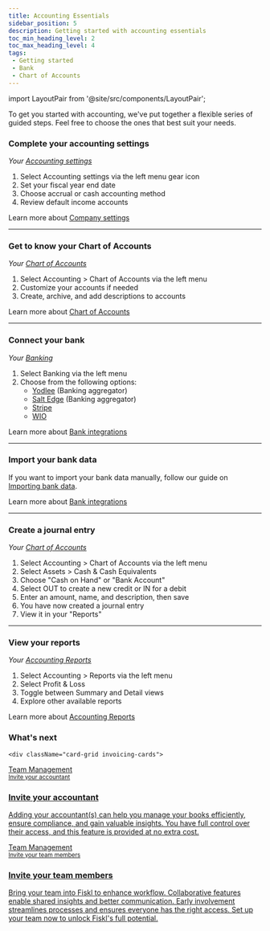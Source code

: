 ```yaml
---
title: Accounting Essentials
sidebar_position: 5
description: Getting started with accounting essentials
toc_min_heading_level: 2
toc_max_heading_level: 4
tags:
 - Getting started
 - Bank
 - Chart of Accounts
---
```

import LayoutPair from '@site/src/components/LayoutPair';

To get you started with accounting, we've put together a flexible series of guided steps. Feel free to choose the ones that best suit your needs.

### Complete your accounting settings

<LayoutPair imageUrl="https://demo.fiskl.com/e/clzv3zhdb0008md0ch0gxluii/tour">

*Your [Accounting settings](https://my.fiskl.com/accounting-settings)*

1. Select Accounting settings via the left menu gear icon
1. Set your fiscal year end date
1. Choose accrual or cash accounting method
1. Review default income accounts

Learn more about [Company settings](../Settings-Configurations/accounting-settings.md)
</LayoutPair>

---

### Get to know your Chart of Accounts

<LayoutPair imageUrl="https://demo.fiskl.com/e/cm011524i0009k40ca6humme8/tour">

*Your [Chart of Accounts](https://my.fiskl.com/accounting/chart)*

1. Select Accounting > Chart of Accounts via the left menu
1. Customize your accounts if needed
1. Create, archive, and add descriptions to accounts

Learn more about [Chart of Accounts](../Core-Features/Accounting/chart-of-accounts)
</LayoutPair>

---

### Connect your bank

<LayoutPair imageUrl="https://demo.fiskl.com/e/cm03lvxwt001rmb0cih22pqei/tour">

*Your [Banking](https://my.fiskl.com/banking)*

1. Select Banking via the left menu
1. Choose from the following options:
   - [Yodlee](../Integrations/Bank-Connections/connect-yodlee) (Banking aggregator)
   - [Salt Edge](../Integrations/Bank-Connections/connect-saltedge) (Banking aggregator)
   - [Stripe](../Integrations/Bank-Connections/connect-stripe)
   - [WIO](../Integrations/Bank-Connections/connect-wio)

Learn more about [Bank integrations](../Integrations/_category_.json)
</LayoutPair>

---

### Import your bank data

<LayoutPair imageUrl="https://demo.fiskl.com/e/clzvasl9d00afl40covt7wfyg/tour">

If you want to import your bank data manually, follow our guide on [Importing bank data](../Tutorials/banking/how-to-import-bank.md).

Learn more about [Bank integrations](../Integrations/_category_.json)
</LayoutPair>

---

### Create a journal entry

<LayoutPair imageUrl="https://demo.fiskl.com/e/clzv4miym000bmd0cujndpyo7/tour">

*Your [Chart of Accounts](https://my.fiskl.com/accounting/chart)*

1. Select Accounting > Chart of Accounts via the left menu
1. Select Assets > Cash & Cash Equivalents
1. Choose "Cash on Hand" or "Bank Account"
1. Select OUT to create a new credit or IN for a debit
1. Enter an amount, name, and description, then save
1. You have now created a journal entry
1. View it in your "Reports"

<!-- Learn more about [Journal Entries](../Core-Features/Accounting/Journal-Entries/journal-entries) -->

</LayoutPair>

---

### View your reports

<LayoutPair imageUrl="https://demo.fiskl.com/e/clzv9k69z000xia0chrwcgi2m/tour">

*Your [Accounting Reports](https://my.fiskl.com/accounting/reports)*

1. Select Accounting > Reports via the left menu
1. Select Profit & Loss
1. Toggle between Summary and Detail views
1. Explore other available reports

Learn more about [Accounting Reports](../Core-Features/Accounting/Reports/_category_.json)
</LayoutPair>

### What's next

  <CardContainer>

    <div className="card-grid invoicing-cards">
  <a href="Journies/setting-up-your-taxes.md">
    <div className="container_card">
      <div className="card__header">
        <div>Team Management</div>
        <small>Invite your accountant</small>
        <div style={{ width: '80%', height: '2px', backgroundColor: 'white', margin: '1rem auto' }}></div>
      </div>
      <div className="card__body">
        <h3>Invite your accountant</h3>
        <p>
          Adding your accountant(s) can help you manage your books efficiently, ensure compliance, and gain valuable insights. You have full control over their access, and this feature is provided at no extra cost.
        </p>
      </div>
    </div>
  </a>

  <a href="Journies/invite-your-team-members.md">
    <div className="container_card">
      <div className="card__header">
        <div>Team Management</div>
        <small>Invite your team members</small>
        <div style={{ width: '80%', height: '2px', backgroundColor: 'white', margin: '1rem auto' }}></div>
      </div>
      <div className="card__body">
        <h3>Invite your team members</h3>
        <p>
          Bring your team into Fiskl to enhance workflow. Collaborative features enable shared insights and better communication. Early involvement streamlines processes and ensures everyone has the right access. Set up your team now to unlock Fiskl's full potential.
        </p>
      </div>
    </div>
  </a>
</div>
  </CardContainer>
